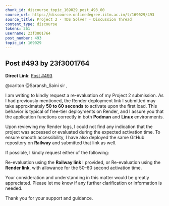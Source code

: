 ```yaml
---
chunk_id: discourse_topic_169029_post_493_00
source_url: https://discourse.onlinedegree.iitm.ac.in/t/169029/493
source_title: Project 2 - TDS Solver - Discussion Thread
content_type: discourse
tokens: 261
username: 23f3001764
post_number: 493
topic_id: 169029
---
```


## Post #493 by 23f3001764

**Direct Link**: [Post #493](https://discourse.onlinedegree.iitm.ac.in/t/169029/493)

@carlton @Saransh_Saini sir ,

I am writing to kindly request a re-evaluation of my Project 2 submission. As I had previously mentioned, the Render deployment link I submitted may take approximately **50 to 60 seconds** to activate upon the first load. This behavior is typical of free-tier deployments on Render, and I assure you that the application functions correctly in both **Podman** and **Linux** environments.

Upon reviewing my Render logs, I could not find any indication that the project was accessed or evaluated during the expected activation time. To ensure smooth accessibility, I have also deployed the same GitHub repository on **Railway** and submitted that link as well.

If possible, I kindly request either of the following:

Re-evaluation using the **Railway link** I provided, or
Re-evaluation using the **Render link**, with allowance for the 50–60 second activation time.

Your consideration and understanding in this matter would be greatly appreciated. Please let me know if any further clarification or information is needed.

Thank you for your support and guidance.
